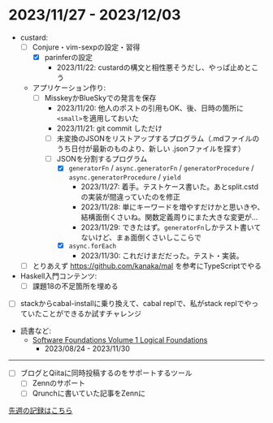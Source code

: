 # 2023/11/27 - 2023/12/03

- custard:
    - [ ] Conjure・vim-sexpの設定・習得
        - [x] parinferの設定
            - 2023/11/22: custardの構文と相性悪そうだし、やっぱ止めとこう
    - アプリケーション作り:
        - [ ] MisskeyかBlueSkyでの発言を保存
            - 2023/11/20: 他人のポストの引用もOK、後、日時の箇所に`<small>`を適用しておいた
            - 2023/11/21: git commit しただけ
            - [ ] 未変換のJSONをリストアップするプログラム（.mdファイルのうち日付が最新のものより、新しい .jsonファイルを探す）
            - [ ] JSONを分割するプログラム
                - [x] `generatorFn` / `async.generatorFn` / `generatorProcedure` / `async.generatorProcedure` / `yield`
                    - 2023/11/27: 着手。テストケース書いた。あとsplit.cstdの実装が間違っていたのを修正
                    - 2023/11/28: 単にキーワードを増やすだけかと思いきや、結構面倒くさいね。関数定義周りにまた大きな変更が...
                    - 2023/11/29: できたはず。`generatorFn`しかテスト書いてないけど、まぁ面倒くさいしここらで
                - [x] `async.forEach`
                    - 2023/11/30: これだけまだだった。テスト・実装。
    - [ ] とりあえず <https://github.com/kanaka/mal> を参考にTypeScriptでやる
- Haskell入門コンテンツ:
    - [ ] 課題18の不足箇所を埋める
- [ ] stackからcabal-installに乗り換えて、cabal replで、私がstack replでやっていたことができるか試すチャレンジ
- 読書など:
    - [Software Foundations Volume 1 Logical Foundations](https://softwarefoundations.cis.upenn.edu/lf-current/index.html)
        - 2023/08/24 - 2023/11/30

------

- [ ] ブログとQiitaに同時投稿するのをサポートするツール
    - [ ] Zennのサポート
    - [ ] Qrunchに書いていた記事をZennに

[先週の記録はこちら](https://github.com/igrep/daily-commits/blob/3f61158f73b526856738a4d38bb3ba0b47219d2a/yesterday.md)
